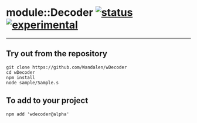 
# module::Decoder  [![status](https://github.com/Wandalen/wDecoder/workflows/publish/badge.svg)](https://github.com/Wandalen/wDecoder/actions?query=workflow%3Apublish) [![experimental](https://img.shields.io/badge/stability-experimental-orange.svg)](https://github.com/emersion/stability-badges#experimental)

___

## Try out from the repository
```
git clone https://github.com/Wandalen/wDecoder
cd wDecoder
npm install
node sample/Sample.s
```

## To add to your project
```
npm add 'wdecoder@alpha'
```




